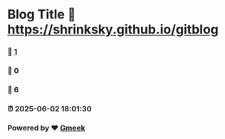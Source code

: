 # Blog Title :link: https://shrinksky.github.io/gitblog 
### :page_facing_up: [1](https://shrinksky.github.io/gitblog/tag.html) 
### :speech_balloon: 0 
### :hibiscus: 6 
### :alarm_clock: 2025-06-02 18:01:30 
### Powered by :heart: [Gmeek](https://github.com/Meekdai/Gmeek)
